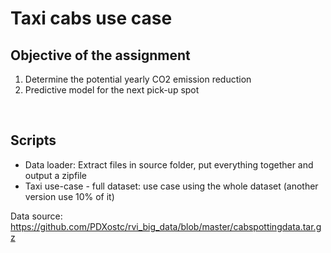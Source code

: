 <h1>Taxi cabs use case</h1>
<h2>Objective of the assignment</h2>
<ol>
<li>Determine the potential yearly CO2 emission reduction</li>
<li>Predictive model for the next pick-up spot</li>
</ol>
<p>&nbsp;</p>
<h2>Scripts</h2>
<ul>
<li>Data loader: Extract files in source folder, put everything together and output a zipfile</li>
<li>Taxi use-case - full dataset: use case using the whole dataset (another version use 10% of it)</li>
</ul>

Data source: https://github.com/PDXostc/rvi_big_data/blob/master/cabspottingdata.tar.gz

